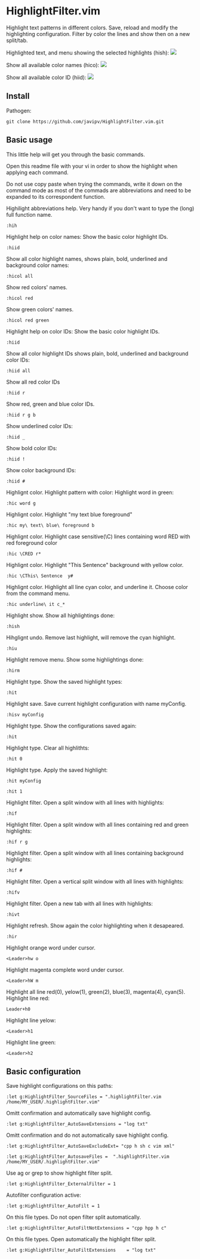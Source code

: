 # HighlightFilter.vim

Highlight text patterns in different colors. 
Save, reload and modify the highlighting configuration.
Filter by color the lines and show then on a new split/tab.

Highlighted text, and menu showing the selected highlights (hish):
<img src="https://github.com/javipv/HighlightFilter/blob/master/screenshot0.png">

Show all available color names (hico):
<img src="https://github.com/javipv/HighlightFilter/blob/master/screenshot1.png">

Show all available color ID (hiid):
<img src="https://github.com/javipv/HighlightFilter/blob/master/screenshot2.png">

## Install

Pathogen:
```
git clone https://github.com/javipv/HighlightFilter.vim.git
```


## Basic usage

This little help will get you through the basic commands.

Open this readme file with your vi in order to show the highlight when applying each command.

Do not use copy paste when trying the commands, write it down on the command mode as most of the commads are abbreviations and
need to be expanded to its correspondent function.

Highilight abbreviations help. Very handy if you don't want to type the (long) full function name.
```
:hih 
```


Highlight help on color names:
Show the basic color highlight IDs.
```
:hiid
```

Show all color highlight names, shows plain, bold, underlined and background color names:
```
:hicol all
```

Show red colors' names.
```
:hicol red
```

Show green colors' names.
```
:hicol red green
```

Highlight help on color IDs:
Show the basic color highlight IDs.
```
:hiid
```

Show all color highlight IDs shows plain, bold, underlined and background color IDs:
```
:hiid all
```

Show all red color IDs
```
:hiid r
```

Show red, green and blue color IDs.
```
:hiid r g b
```

Show underlined color IDs:
```
:hiid _
```

Show bold color IDs:
```
:hiid !
```

Show color background IDs:
```
:hiid #
```

Highlignt color. Highlight pattern with color:
Highlight word in green:
```
:hic word g
```

Highlignt color. Highlight "my text blue foreground"
```
:hic my\ text\ blue\ foreground b
```

Highlignt color. Highlight case sensitive(\C) lines containing word RED with red foreground color
```
:hic \CRED r*
```

Highlignt color. Highlight "This Sentence" background with yellow color.
```
:hic \CThis\ Sentence  y#
```

Highlignt color. Highlight all line cyan color, and underline it. Choose color from the command menu.
```
:hic underline\ it c_*
```

Highlight show. Show all highlightings done:
```
:hish
```

Hihglignt undo. Remove last highlight, will remove the cyan highlight.
```
:hiu
```

Highlight remove menu. Show some highlightings done:
```
:hirm
```

Highlight type. Show the saved highlight types:
```
:hit
```

Highlight save. Save current highlight configuration with name myConfig.
```
:hisv myConfig
```

Highlight type. Show the configurations saved again:
```
:hit
```

Highlight type. Clear all highlithts:
```
:hit 0
```

Highlight type. Apply the saved highlight:
```
:hit myConfig
```
```
:hit 1
```

Highlight filter. Open a split window with all lines with highlights:
```
:hif
```

Highlight filter. Open a split window with all lines containing red and green highlights:
```
:hif r g
```

Highlight filter. Open a split window with all lines containing background highlights:
```
:hif #
```

Highlight filter. Open a vertical split window with all lines with highlights:
```
:hifv
```

Highlight filter. Open a new tab with all lines with highlights:
```
:hivt
```

Highlight refresh. Show again the color highlighting when it desapeared.
```
:hir
```

Highlight orange word under cursor. 
```
<Leader>hw o
```

Highlight magenta complete word under cursor. 
```
<Leader>hW m
```

Highlight all line red(0), yelow(1), green(2), blue(3), magenta(4), cyan(5). 
Highlight line red: 
```
Leader+h0
```

Highlight line yelow: 
```
<Leader>h1
```

Highlight line green: 
```
<Leader>h2
```

## Basic configuration

Save highlight configurations on this paths:
```
:let g:HighlightFilter_SourceFiles = ".highlightFilter.vim /home/MY_USER/.highlightFilter.vim"
```

Omitt confirmation and automatically save highlight config.
```
:let g:HighlightFilter_AutoSaveExtensions = "log txt"
```

Omitt confirmation and do not automatically save highlight config.
```
:let g:HighlightFilter_AutoSaveExcludeExt= "cpp h sh c vim xml"
```
```
:let g:HighlightFilter_AutosaveFiles =  ".highlightFilter.vim /home/MY_USER/.highlightFilter.vim"
```

Use ag or grep to show highlight filter split.
```
:let g:HighlightFilter_ExternalFilter = 1
```

Autofilter configuration active:
```
:let g:HighlightFilter_AutoFilt = 1
```

On this file types. Do not open filter split automatically.
```
:let g:HighlightFilter_AutoFiltNotExtensions = "cpp hpp h c"
```

On this file types. Open automatically the highlight filter split. 
```
:let g:HighlightFilter_AutoFiltExtensions    = "log txt"
```
